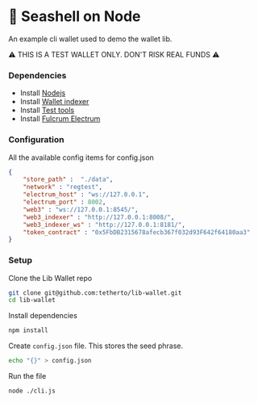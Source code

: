 # 🐚  Seashell on Node

An example cli wallet used to demo the wallet lib.


⚠️ THIS IS A TEST WALLET ONLY. DON'T RISK REAL FUNDS ⚠️


### Dependencies

- Install [Nodejs](https://nodejs.org/en)
- Install [Wallet indexer](https://github.com/tetherto/lib-wallet-indexer)
- Install [Test tools](https://github.com/tetherto/wallet-lib-test-tools)
- Install [Fulcrum Electrum](https://github.com/cculianu/Fulcrum)


### Configuration
All the available config items for config.json
```json
{
    "store_path" :  "./data",
    "network" : "regtest",
    "electrum_host" : "ws://127.0.0.1",
    "electrum_port" : 8002,
    "web3" : "ws://127.0.0.1:8545/",
    "web3_indexer" : "http://127.0.0.1:8008/",
    "web3_indexer_ws" : "http://127.0.0.1:8181/",
    "token_contract" : "0x5FbDB2315678afecb367f032d93F642f64180aa3"
}

```

### Setup

Clone the Lib Wallet repo
```bash
git clone git@github.com:tetherto/lib-wallet.git
cd lib-wallet
```

Install dependencies
```bash
npm install
```

Create `config.json` file. This stores the seed phrase.
```bash
echo "{}" > config.json
```

Run the file
```bash
node ./cli.js
```
